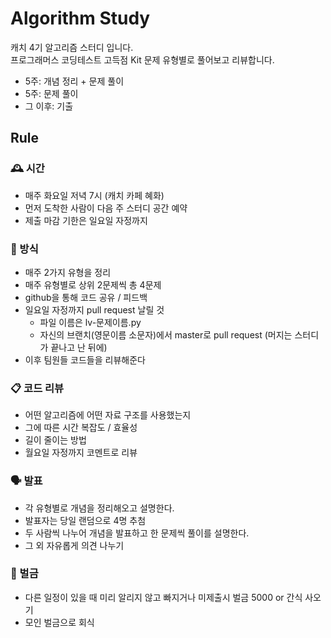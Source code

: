 # Algorithm Study   
캐치 4기 알고리즘 스터디 입니다.   
프로그래머스 코딩테스트 고득점 Kit 문제 유형별로 풀어보고 리뷰합니다.   
* 5주: 개념 정리 + 문제 풀이
* 5주: 문제 풀이
* 그 이후: 기출   


## Rule
### 🕰 시간
* 매주 화요일 저녁 7시 (캐치 카페 혜화)
* 먼저 도착한 사람이 다음 주 스터디 공간 예약
* 제출 마감 기한은 일요일 자정까지    


### 📍 방식
* 매주 2가지 유형을 정리
* 매주 유형별로 상위 2문제씩 총 4문제
* github을 통해 코드 공유 / 피드백
* 일요일 자정까지 pull request 날릴 것
  * 파일 이름은 lv-문제이름.py 
  * 자신의 브랜치(영문이름 소문자)에서 master로 pull request 
    (머지는 스터디가 끝나고 난 뒤에)
* 이후 팀원들 코드들을 리뷰해준다   


### 📋 코드 리뷰
* 어떤 알고리즘에 어떤 자료 구조를 사용했는지
* 그에 따른 시간 복잡도 / 효율성
* 길이 줄이는 방법
* 월요일 자정까지 코멘트로 리뷰   


### 🗣 발표
* 각 유형별로 개념을 정리해오고 설명한다.
* 발표자는 당일 랜덤으로 4명 추첨
* 두 사람씩 나누어 개념을 발표하고 한 문제씩 풀이를 설명한다.
* 그 외 자유롭게 의견 나누기   


### 💸 벌금
* 다른 일정이 있을 때 미리 알리지 않고 빠지거나 미제출시 벌금 5000 or 간식 사오기
* 모인 벌금으로 회식   



